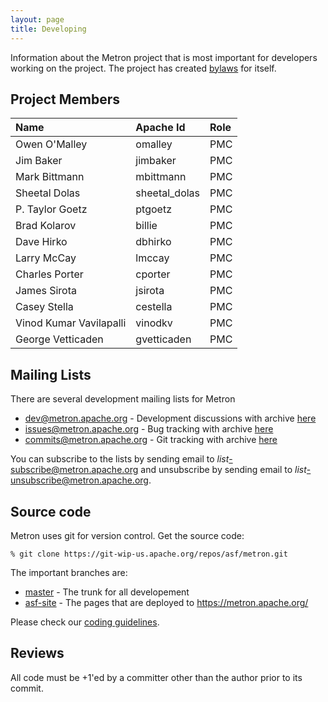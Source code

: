 ```yaml
---
layout: page
title: Developing
---
```


Information about the Metron project that is most important for
developers working on the project. The project has created
[bylaws](bylaws.html) for itself.

## Project Members

Name                    | Apache Id      | Role
:---------------------- | :------------- | :---
Owen O'Malley           | omalley        | PMC
Jim Baker               | jimbaker       | PMC
Mark Bittmann           | mbittmann      | PMC
Sheetal Dolas           | sheetal_dolas  | PMC
P. Taylor Goetz         | ptgoetz        | PMC
Brad Kolarov            | billie         | PMC
Dave Hirko              | dbhirko        | PMC
Larry McCay             | lmccay         | PMC
Charles Porter          | cporter        | PMC
James Sirota            | jsirota        | PMC
Casey Stella            | cestella       | PMC
Vinod Kumar Vavilapalli | vinodkv        | PMC
George Vetticaden       | gvetticaden    | PMC

## Mailing Lists

There are several development mailing lists for Metron

* [dev@metron.apache.org](mailto:dev@metron.apache.org) - Development discussions
  with archive [here](https://mail-archives.apache.org/mod_mbox/metron-dev/)
* [issues@metron.apache.org](mailto:issues@metron.apache.org) - Bug tracking
  with archive [here](https://mail-archives.apache.org/mod_mbox/metron-issues/)
* [commits@metron.apache.org](mailto:commits@metron.apache.org) - Git tracking
  with archive [here](https://mail-archives.apache.org/mod_mbox/metron-commits/)

You can subscribe to the lists by sending email to
*list*-subscribe@metron.apache.org and unsubscribe by sending email to
*list*-unsubscribe@metron.apache.org.

## Source code

Metron uses git for version control. Get the source code:

`% git clone https://git-wip-us.apache.org/repos/asf/metron.git`

The important branches are:

* [master](https://github.com/apache/metron/tree/master) -
  The trunk for all developement
* [asf-site](https://github.com/apache/metron/tree/asf-site) -
  The pages that are deployed to https://metron.apache.org/

Please check our [coding guidelines](/develop/coding.html).

## Reviews

All code must be +1'ed by a committer other than the author prior to its
commit.
